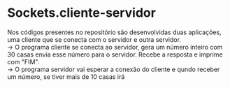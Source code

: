 # Sockets.cliente-servidor

Nos códigos presentes no repositório são desenvolvidas duas aplicações, uma cliente que se conecta com o servidor e outra servidor. <br>
-> O programa cliente se conecta ao servidor, gera um número inteiro com 30 casas envia esse número para o servidor. Recebe a resposta e imprime com "FIM". <br>
-> O programa servidor vai esperar a conexão do cliente e qundo receber um número, se tiver mais de 10 casas irá 
